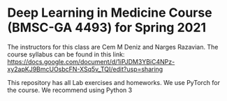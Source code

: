 # Deep Learning in Medicine Course (BMSC-GA 4493) for Spring 2021

The instructors for this class are Cem M Deniz and Narges Razavian. The course syllabus can be found in this link: https://docs.google.com/document/d/1iPJDM3YBiC4NPz-xy2apKJ9BmcUOsbcFN-XSq5v_TQI/edit?usp=sharing

This repository has all Lab exercises and homeworks. We use PyTorch for the course. We recommend using Python 3

